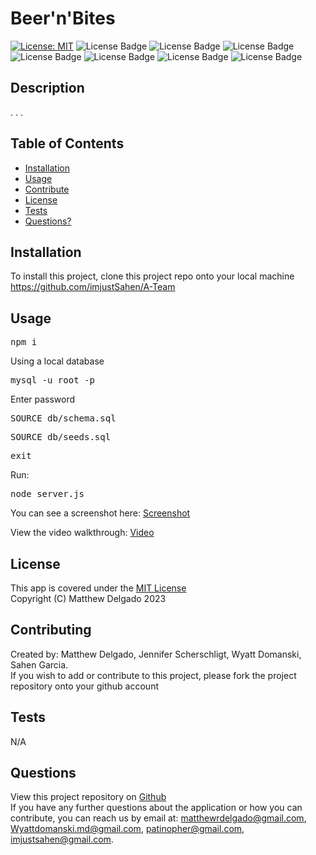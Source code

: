 # Beer'n'Bites

  [![License: MIT](https://img.shields.io/badge/License-MIT-yellow.svg)](https://opensource.org/licenses/MIT)
  ![License Badge](https://img.shields.io/badge/-Javascript-F7DF1E?logo=Javascript&syle=flat&logoColor=white)
  ![License Badge](https://img.shields.io/badge/-Sequelize-52B0E7?logo=sequelize&style=flat&logoColor=white)
  ![License Badge](https://img.shields.io/badge/-Handlebars.js-000000?logo=handlebars.js&style=flat&logoColor=white)
  ![License Badge](https://img.shields.io/badge/-Express-000000?logo=express&style=flat&logoColor=white)
  ![License Badge](https://img.shields.io/badge/-Node.js-339933?logo=node.js&style=flat&logoColor=white)
  ![License Badge](https://img.shields.io/badge/-MySQL-4479A1?logo=mysql&syle=flat&logoColor=white)
  ![License Badge](https://img.shields.io/badge/-.ENV-ECD53F?logo=.env&syle=flat&logoColor=white)
  
  ## Description
  .
  .
  .


  ## Table of Contents
  - [Installation](#installation)
  - [Usage](#usage)
  - [Contribute](#contributing)
  - [License](#license)
  - [Tests](#tests)
  - [Questions?](#questions)
  
  ## Installation
  To install this project, clone this project repo onto your local machine https://github.com/imjustSahen/A-Team
  
  ## Usage
  <pre>npm i</pre>

  Using a local database

  <pre>mysql -u root -p</pre>

  Enter password 

  <pre>SOURCE db/schema.sql</pre>
  <pre>SOURCE db/seeds.sql</pre>
  <pre>exit</pre>

  Run:

  <pre>node server.js</pre>


  You can see a screenshot here: [Screenshot](https://github.com/imjustSahen/A-Team/blob/main/public/assets/Beer'n'Bites-screenshot.png)

  View the video walkthrough: [Video](https://)

  ## License
  This app is covered under the [MIT License](https://opensource.org/licenses/MIT)<br>
  Copyright (C) Matthew Delgado 2023

  ## Contributing
  Created by:
  Matthew Delgado, Jennifer Scherschligt, Wyatt Domanski, Sahen Garcia.
  <br>
  If you wish to add or contribute to this project, please fork the project repository onto your github account

  ## Tests
  N/A

  ## Questions
  View this project repository on [Github](https://github.com/imjustSahen/A-Team)<br>
  If you have any further questions about the application or how you can contribute, you can reach us by email at: matthewrdelgado@gmail.com, Wyattdomanski.md@gmail.com, patinopher@gmail.com, imjustsahen@gmail.com.
